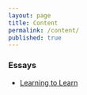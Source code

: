 ```yaml
---
layout: page
title: Content
permalink: /content/
published: true
---
```


### Essays
- [Learning to Learn](http://tingelam.github.io/learning-to-learn/)

